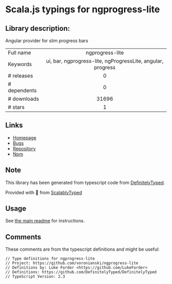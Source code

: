 
# Scala.js typings for ngprogress-lite


## Library description:
Angular provider for slim progress bars

|                    |                 |
| ------------------ | :-------------: |
| Full name          | ngprogress-lite |
| Keywords           | ui, bar, ngprogress-lite, ngProgressLite, angular, progress |
| # releases         | 0 |
| # dependents       | 0 |
| # downloads        | 31696 |
| # stars            | 1 |

## Links
- [Homepage](http://labs.voronianski.com/ngprogress-lite.js)
- [Bugs](https://github.com/voronianski/ngprogress-lite/issues)
- [Repository](https://github.com/voronianski/ngprogress-lite)
- [Npm](https://www.npmjs.com/package/ngprogress-lite)
    


## Note
This library has been generated from typescript code from [DefinitelyTyped](https://definitelytyped.org).

Provided with :purple_heart: from [ScalablyTyped](https://github.com/oyvindberg/ScalablyTyped)

## Usage
See [the main readme](../../readme.md) for instructions.

## Comments

These comments are from the typescript definitions and might be useful:
```
// Type definitions for ngprogress-lite
// Project: https://github.com/voronianski/ngprogress-lite
// Definitions by: Luke Forder <https://github.com/LukeForder>
// Definitions: https://github.com/DefinitelyTyped/DefinitelyTyped
// TypeScript Version: 2.3

```


